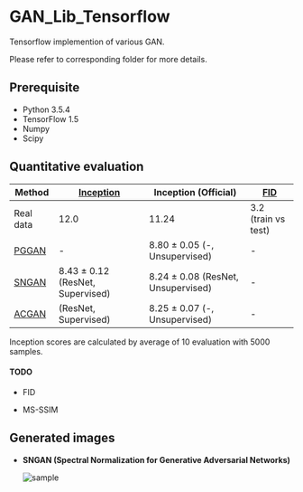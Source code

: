 # GAN_Lib_Tensorflow

Tensorflow implemention of various GAN.

Please refer to corresponding folder for more details.


## Prerequisite

- Python 3.5.4
- TensorFlow 1.5
- Numpy
- Scipy


## Quantitative evaluation

| Method | [Inception](https://arxiv.org/abs/1606.03498) | Inception (Official) | [FID](https://arxiv.org/abs/1706.08500) |
| ------------- | ------------- | ------------- | ------------- |
| Real data  | 12.0 | 11.24 | 3.2 (train vs test) |
| [PGGAN](https://github.com/watsonyanghx/GAN_Lib_Tensorflow/tree/master/PGGAN)  | - | 8.80 ± 0.05 (-, Unsupervised) | - |
| [SNGAN](https://github.com/watsonyanghx/GAN_Lib_Tensorflow/tree/master/SNGAN)  | 8.43 ± 0.12 (ResNet, Supervised) | 8.24 ± 0.08 (ResNet, Unsupervised) | - |
| [ACGAN](https://github.com/watsonyanghx/GAN_Lib_Tensorflow/tree/master/ACGAN)  |  (ResNet, Supervised) |  8.25 ± 0.07 (-, Unsupervised) | - |


Inception scores are calculated by average of 10 evaluation with 5000 samples.

#### TODO

- FID

- MS-SSIM


## Generated images

- **SNGAN (Spectral Normalization for Generative Adversarial Networks)**

    ![sample](https://github.com/watsonyanghx/GAN_Lib_Tensorflow/blob/master/SNGAN/img/samples_99999.png)



